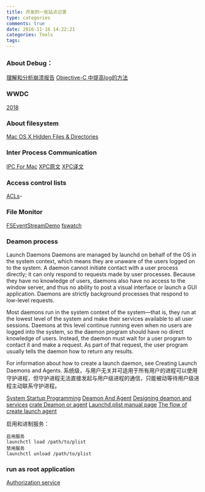 ```yaml
---
title: 开发的一些站点记录
type: categories
comments: true
date: 2016-11-16 14:22:21
categories: Tools
tags:
---
```


### About Debug：

[理解和分析崩溃报告](https://developer.apple.com/library/archive/technotes/tn2151/_index.html#//apple_ref/doc/uid/DTS40008184-CH1-SYMBOLICATIONTROUBLESHOOTING)
[Objective-C 中提高log的方法](https://developer.apple.com/library/archive/qa/qa1669/_index.html)



### WWDC

[2018](https://developer.apple.com/videos/wwdc2018/)



### About filesystem 

[Mac OS X Hidden Files & Directories](http://www.westwind.com/reference/OS-X/invisibles.html)


<!-- [![DSC-5880.jpg](https://i.postimg.cc/59QjfzcQ/DSC-5880.jpg)](https://i.postimg.cc/m489N38j/DSC-5880.jpg)
![123](https://i.postimg.cc/m489N38j/DSC-5880.jpg) -->


### Inter Process Communication
[IPC For Mac](http://mirror.informatimago.com/next/developer.apple.com/documentation/MacOSX/Conceptual/SystemOverview/InverEnvironissues/chapter_52_section_4.html)
[XPC原文](https://www.objc.io/issues/14-mac/xpc/)
[XPC译文](https://objccn.io/issue-14-4/)


### Access control lists
[ACLs](http://ahaack.net/technology/OS-X-Access-Control-Lists-ACL.html)-


### File Monitor
[FSEventStreamDemo](https://github.com/ywwzwb/FSEventStreamDemo)
[fswatch](https://github.com/emcrisostomo/fswatch)

### Deamon process

Launch Daemons
Daemons are managed by launchd on behalf of the OS in the system context, which means they are unaware of the users logged on to the system. A daemon cannot initiate contact with a user process directly; it can only respond to requests made by user processes. Because they have no knowledge of users, daemons also have no access to the window server, and thus no ability to post a visual interface or launch a GUI application. Daemons are strictly background processes that respond to low-level requests.

Most daemons run in the system context of the system—that is, they run at the lowest level of the system and make their services available to all user sessions. Daemons at this level continue running even when no users are logged into the system, so the daemon program should have no direct knowledge of users. Instead, the daemon must wait for a user program to contact it and make a request. As part of that request, the user program usually tells the daemon how to return any results.

For information about how to create a launch daemon, see Creating Launch Daemons and Agents.
系统级，与用户无关并可适用于所有用户的进程可以使用守护进程，但守护进程无法直接发起与用户级进程的通信，只能被动等待用户级进程主动联系守护进程。

[System Startup Programming](https://developer.apple.com/library/archive/documentation/MacOSX/Conceptual/BPSystemStartup/Chapters/Introduction.html)
[Deamon And Agent](https://developer.apple.com/library/archive/technotes/tn2083/_index.html)
[Designing deamon and services](https://developer.apple.com/library/archive/documentation/MacOSX/Conceptual/BPSystemStartup/Chapters/DesigningDaemons.html#//apple_ref/doc/uid/10000172i-SW4-BBCBHBFB)
[crate Deamon or agent](https://developer.apple.com/library/archive/documentation/MacOSX/Conceptual/BPSystemStartup/Chapters/CreatingLaunchdJobs.html#//apple_ref/doc/uid/10000172i-SW7-BCIEDDBJ)
[Launchd.plist manual page](https://www.manpagez.com/man/5/launchd.plist/)
[The flow of create launch agent](https://www.codepool.biz/how-to-create-a-background-service-on-mac-os-x.html)

启用和进制服务：
```
启用服务
launchctl load /path/to/plist
禁用服务
launchctl unload /path/to/plist

```

### run as root application
[Authorization service](https://developer.apple.com/library/archive/documentation/Security/Conceptual/authorization_concepts/03authtasks/authtasks.html#//apple_ref/doc/uid/TP30000995-CH206-TPXREF12)
